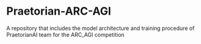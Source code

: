 # Praetorian-ARC-AGI
A repository that includes the model architecture and training procedure of PraetorianAI team for the ARC_AGI competition
